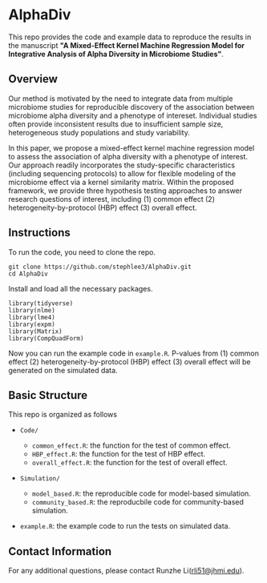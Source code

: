 
# AlphaDiv

<!-- badges: start -->
<!-- badges: end -->

This repo provides the code and example data to reproduce the results in the manuscript **"A Mixed-Effect Kernel Machine Regression Model for Integrative Analysis of Alpha Diversity in Microbiome Studies"**.

## Overview
Our method is motivated by the need to integrate data from multiple microbiome studies for reproducible discovery of the association between microbiome alpha diversity and a phenotype of intereset. Individual studies often provide inconsistent results due to insufficient sample size, heterogeneous study populations and study variability. 

In this paper, we propose a mixed-effect kernel machine regression model to assess the association of alpha diversity with a phenotype of interest. Our approach readily incorporates the study-specific characteristics (including sequencing protocols) to allow for flexible modeling of the microbiome effect via a kernel similarity matrix. Within the proposed framework, we provide three hypothesis testing approaches to answer research questions of interest, including (1) common effect (2) heterogeneity-by-protocol (HBP) effect (3) overall effect.

## Instructions
To run the code, you need to clone the repo.
```
git clone https://github.com/stephlee3/AlphaDiv.git
cd AlphaDiv
```

Install and load all the necessary packages.

```{r}
library(tidyverse)
library(nlme)
library(lme4)
library(expm)
library(Matrix)
library(CompQuadForm)
```

Now you can run the example code in `example.R`. P-values from (1) common effect (2) heterogeneity-by-protocol (HBP) effect (3) overall effect will be generated on the simulated data. 

## Basic Structure
This repo is organized as follows

* `Code/`
  * `common_effect.R`: the function for the test of common effect.
  * `HBP_effect.R`: the function for the test of HBP effect.
  * `overall_effect.R`: the function for the test of overall effect.
  
* `Simulation/`
  * `model_based.R`: the reproducible code for model-based simulation.
  * `community_based.R`: the reproducbile code for community-based simulation.

* `example.R`: the example code to run the tests on simulated data.


## Contact Information
For any additional questions, please contact Runzhe Li(rli51@jhmi.edu).




